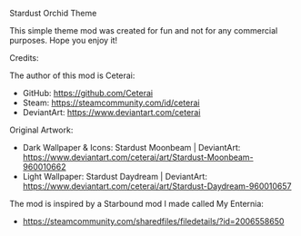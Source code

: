 Stardust Orchid Theme

This simple theme mod was created for fun and not for any commercial purposes. Hope you enjoy it!

Credits:

The author of this mod is Ceterai:
- GitHub:      https://github.com/Ceterai
- Steam:       https://steamcommunity.com/id/ceterai
- DeviantArt:  https://www.deviantart.com/ceterai

Original Artwork:

- Dark Wallpaper & Icons:  Stardust Moonbeam | DeviantArt: https://www.deviantart.com/ceterai/art/Stardust-Moonbeam-960010662
- Light Wallpaper:         Stardust Daydream | DeviantArt: https://www.deviantart.com/ceterai/art/Stardust-Daydream-960010657

The mod is inspired by a Starbound mod I made called My Enternia:

- https://steamcommunity.com/sharedfiles/filedetails/?id=2006558650
